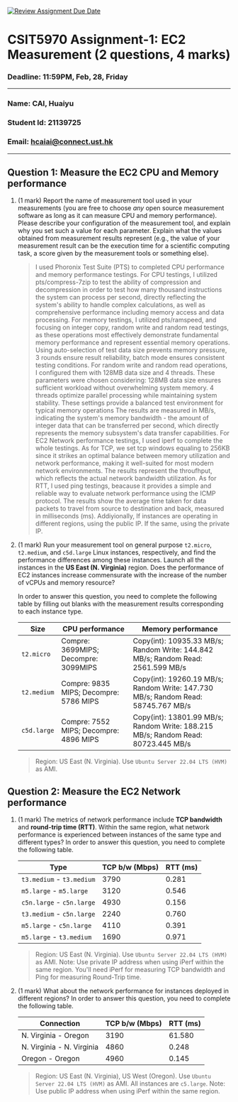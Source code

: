 [![Review Assignment Due Date](https://classroom.github.com/assets/deadline-readme-button-22041afd0340ce965d47ae6ef1cefeee28c7c493a6346c4f15d667ab976d596c.svg)](https://classroom.github.com/a/IAASVEAZ)
# CSIT5970 Assignment-1: EC2 Measurement (2 questions, 4 marks)

### Deadline: 11:59PM, Feb, 28, Friday

---

### Name: CAI, Huaiyu
### Student Id: 21139725
### Email: hcaiai@connect.ust.hk

---

## Question 1: Measure the EC2 CPU and Memory performance

1. (1 mark) Report the name of measurement tool used in your measurements (you are free to choose *any* open source measurement software as long as it can measure CPU and memory performance). Please describe your configuration of the measurement tool, and explain why you set such a value for each parameter. Explain what the values obtained from measurement results represent (e.g., the value of your measurement result can be the execution time for a scientific computing task, a score given by the measurement tools or something else).

    > I used Phoronix Test Suite (PTS) to completed CPU performance and memory performance testings.
    > For CPU testings, I utilized pts/compress-7zip to test the ability of compression and decompression in order to test how many thousand instructions the system can process per second, directly reflecting the system's ability to handle complex calculations, as well as comprehensive performance including memory access and data processing.
    > For memory testings, I utilized pts/ramspeed, and focusing on integer copy, random write and random read testings, as these operations most effectively demonstrate fundamental memory performance and represent essential memory operations. Using auto-selection of test data size prevents memory pressure, 3 rounds ensure result reliability, batch mode ensures consistent testing conditions. For random write and random read operations, I configured them with 128MB data size and 4 threads. These parameters were chosen considering: 128MB data size ensures sufficient workload without overwhelming system memory. 4 threads optimize parallel processing while maintaining system stability. These settings provide a balanced test environment for typical memory operations The results are measured in MB/s, indicating the system's memory bandwidth - the amount of integer data that can be transferred per second, which directly represents the memory subsystem's data transfer capabilities.
    > For EC2 Network performance testings, I used iperf to complete the whole testings. As for TCP, we set tcp windows equaling to 256KB since it strikes an optimal balance between memory utilization and network performance, making it well-suited for most modern network environments. The results represent the throufhput, which reflects the actual network bandwidth utilization. As for RTT, I used ping testings, beacause it provides a simple and reliable way to evaluate network performance using the ICMP protocol. The results show the average time taken for data packets to travel from source to destination and back, measured in milliseconds (ms). Addiyionally, If instances are operating in different regions, using the public IP. If the same, using the private IP.

2. (1 mark) Run your measurement tool on general purpose `t2.micro`, `t2.medium`, and `c5d.large` Linux instances, respectively, and find the performance differences among these instances. Launch all the instances in the **US East (N. Virginia)** region. Does the performance of EC2 instances increase commensurate with the increase of the number of vCPUs and memory resource?

    In order to answer this question, you need to complete the following table by filling out blanks with the measurement results corresponding to each instance type.

    | Size        | CPU performance | Memory performance |
    | ----------- | --------------- | ------------------ |
    | `t2.micro` | Compre: 3699MIPS; Decompre: 3099MIPS | Copy(int): 10935.33 MB/s; Random Write: 144.842 MB/s; Random Read: 2561.599 MB/s |
    | `t2.medium`  | Compre: 9835 MIPS; Decompre: 5786 MIPS | Copy(int): 19260.19 MB/s; Random Write: 147.730 MB/s; Random Read:  58745.767 MB/s|
    | `c5d.large` | Compre: 7552 MIPS; Decompre:  4896 MIPS| Copy(int): 13801.99 MB/s; Random Write: 188.215 MB/s; Random Read:  80723.445 MB/s|

    > Region: US East (N. Virginia). Use `Ubuntu Server 22.04 LTS (HVM)` as AMI.

## Question 2: Measure the EC2 Network performance

1. (1 mark) The metrics of network performance include **TCP bandwidth** and **round-trip time (RTT)**. Within the same region, what network performance is experienced between instances of the same type and different types? In order to answer this question, you need to complete the following table.

    | Type                      | TCP b/w (Mbps) | RTT (ms) |
    | ------------------------- | -------------- | -------- |
    | `t3.medium` - `t3.medium` | 3790 | 0.281 |
    | `m5.large` - `m5.large`   | 3120 | 0.546 |
    | `c5n.large` - `c5n.large` | 4930 | 0.156 |
    | `t3.medium` - `c5n.large` | 2240 | 0.760 |
    | `m5.large` - `c5n.large`  | 4110 | 0.391 |
    | `m5.large` - `t3.medium`  | 1690 | 0.971 |

    > Region: US East (N. Virginia). Use `Ubuntu Server 22.04 LTS (HVM)` as AMI. Note: Use private IP address when using iPerf within the same region. You'll need iPerf for measuring TCP bandwidth and Ping for measuring Round-Trip time.

2. (1 mark) What about the network performance for instances deployed in different regions? In order to answer this question, you need to complete the following table.

    | Connection                | TCP b/w (Mbps) | RTT (ms) |
    | ------------------------- | -------------- | -------- |
    | N. Virginia - Oregon      | 3190 | 61.580 |
    | N. Virginia - N. Virginia | 4860 | 0.248 |
    | Oregon - Oregon           | 4960 | 0.145 |
 
    > Region: US East (N. Virginia), US West (Oregon). Use `Ubuntu Server 22.04 LTS (HVM)` as AMI. All instances are `c5.large`. Note: Use public IP address when using iPerf within the same region.

